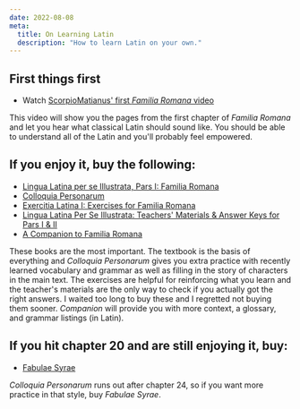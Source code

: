 ```yaml
---
date: 2022-08-08
meta:
  title: On Learning Latin
  description: "How to learn Latin on your own."
---
```


## First things first

- Watch [ScorpioMatianus' first _Familia Romana_ video][video]

This video will show you the pages from the first chapter of _Familia Romana_
and let you hear what classical Latin should sound like. You should be able to
understand all of the Latin and you'll probably feel empowered.

## If you enjoy it, buy the following:

- [Lingua Latina per se Illustrata, Pars I: Familia Romana][textbook]
- [Colloquia Personarum][colloquia]
- [Exercitia Latina I: Exercises for Familia Romana][exercitia]
- [Lingua Latina Per Se Illustrata: Teachers' Materials & Answer Keys for Pars I & II][key]
- [A Companion to Familia Romana][companion]

These books are the most important.
The textbook is the basis of everything and _Colloquia Personarum_ gives you extra practice with recently learned vocabulary and grammar as well as filling in the story of characters in the main text.
The exercises are helpful for reinforcing what you learn and the teacher's materials are the only way to check if you actually got the right answers.
I waited too long to buy these and I regretted not buying them sooner.
_Companion_ will provide you with more context, a glossary, and grammar listings (in Latin).

## If you hit chapter 20 and are still enjoying it, buy:

- [Fabulae Syrae][fabulae]

_Colloquia Personarum_ runs out after chapter 24, so if you want more practice
in that style, buy _Fabulae Syrae_.

<!-- Links -->

[video]: https://www.youtube.com/watch?v=t_Hm6HpnN5k&list=PLU1WuLg45SiyrXahjvFahDuA060P487pV&index=4
[textbook]: https://www.amazon.com/Lingua-Latina-Illustrata-Pars-Familia/dp/1585104205/ref=sr_1_1?keywords=lingua+latina+per+se+illustrata&qid=1659934269&s=books&sprefix=lingua+latin%2Cstripbooks%2C273&sr=1-1
[grammatica]: https://www.amazon.com/Lingua-Latina-illustrata-Pars-Grammatica/dp/1585102237/ref=sr_1_1?crid=90U8UFFJ1H6D&keywords=grammatica+latina&qid=1659934317&s=books&sprefix=grammatica+latin%2Cstripbooks-intl-ship%2C239&sr=1-1
[colloquia]: https://www.amazon.com/Colloquia-Personarum-Lingua-Latina-Latin/dp/158510938X/ref=sr_1_15?keywords=lingua+latina+per+se+illustrata&qid=1659934269&s=books&sprefix=lingua+latin%2Cstripbooks%2C273&sr=1-15
[glossarium]: https://www.amazon.com/Glossarium-Pars-I-Lingua-Latina/dp/1585106933/ref=sr_1_12?keywords=lingua+latina+per+se+illustrata&qid=1659934269&s=books&sprefix=lingua+latin%2Cstripbooks%2C273&sr=1-12
[fabulae]: https://www.amazon.com/Fabulae-Syrae-Lingua-Latina-Latin/dp/1585104280/ref=sr_1_8?keywords=lingua+latina+per+se+illustrata&qid=1659934269&s=books&sprefix=lingua+latin%2Cstripbooks%2C273&sr=1-8
[exercitia]: https://www.amazon.com/Exercitia-Latina-Exercises-Familia-Romana/dp/1585102121/ref=sr_1_7?keywords=lingua+latina+per+se+illustrata&qid=1659934269&s=books&sprefix=lingua+latin%2Cstripbooks%2C273&sr=1-7
[companion]: https://www.amazon.com/Companion-Familia-Romana-Ørbergs-Vocabulary/dp/158510809X?crid=375U74MSWZX4N&keywords=lingua+latina&qid=1671765789&sprefix=lingua+latina%2Caps%2C233&sr=8-6
[key]: https://www.amazon.com/Lingua-Latina-Se-Illustrata-Materials/dp/1585100749/ref=sr_1_1?crid=16AKK3ZMIO7K&keywords=lingua+latina+teacher&qid=1659935161&s=books&sprefix=lingua+latina+teach%2Cstripbooks-intl-ship%2C281&sr=1-1
